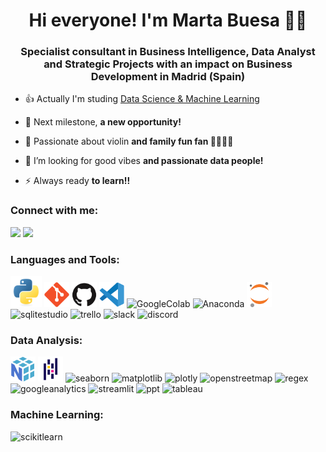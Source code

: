 <h1 align="center">Hi everyone! I'm Marta Buesa 👋😃</h1>
<h3 align="center">Specialist consultant in Business Intelligence, Data Analyst and Strategic Projects with an impact on Business Development in Madrid (Spain)</h3>

- 👍 Actually I'm studing [Data Science & Machine Learning](https://www.thebridge.tech/)

- 🎯 Next milestone, **a new opportunity!**

- 🎻 Passionate about violin **and family fun fan 👨‍👩‍👧‍👦**

- 🤝 I’m looking for good vibes **and passionate data people!**

- ⚡ Always ready **to learn!!**

<h3 align="left">Connect with me:</h3>
<div> 
  <a href = "mailto:martabuesasuarez@gmail.com"><img src="https://img.shields.io/badge/-Gmail-%23333?style=for-the-badge&logo=gmail&logoColor=white" target="_blank"></a>
  <a href="https://www.linkedin.com/in/martabuesasuarezdepuga/" target="_blank"><img src="https://img.shields.io/badge/-LinkedIn-%230077B5?style=for-the-badge&logo=linkedin&logoColor=white" target="_blank"></a> 

<h3 align="left">Languages and Tools:</h3>
<p align="left"> 
  <img src="https://github.com/devicons/devicon/blob/master/icons/python/python-original.svg" alt="python" width="50px" height="50px"/>
  <img src="https://github.com/devicons/devicon/blob/master/icons/git/git-original.svg" alt="git" width="40px" height="40px"/>
  <img src="https://github.com/devicons/devicon/blob/master/icons/github/github-original.svg" alt="github" width="40px" height="40px"/>
  <img src="https://github.com/devicons/devicon/blob/master/icons/vscode/vscode-original.svg" alt="vscode" width="40px" height="40px"/>
  <img src="https://upload.wikimedia.org/wikipedia/commons/d/d0/Google_Colaboratory_SVG_Logo.svg" alt="GoogleColab" width="40px" height="40px"/>
  <img src="https://www.psych.mcgill.ca/labs/mogillab/anaconda2/pkgs/anaconda-navigator-1.4.3-py27_0/lib/python2.7/site-packages/anaconda_navigator/static/images/anaconda-icon-1024x1024.png" alt="Anaconda" width="40px" height="40px"/>
  <img src="https://github.com/devicons/devicon/blob/master/icons/jupyter/jupyter-original.svg" alt="jupyter" width="40px" height="40px"/>
  <img src="https://upload.wikimedia.org/wikipedia/commons/thumb/9/97/Sqlite-square-icon.svg/384px-Sqlite-square-icon.svg.png" alt="sqlitestudio" width="40px" height="40px"/>
  <img src="https://user-images.githubusercontent.com/92160549/151884703-5c97e90c-0fff-4d73-9799-14a75e0bf133.png" alt="trello" width="35px" height="35px"/>
  <img src="https://upload.wikimedia.org/wikipedia/commons/thumb/d/d5/Slack_icon_2019.svg/2048px-Slack_icon_2019.svg.png" alt="slack" width="40px" height="40px"/>
  <img src="https://www.svgrepo.com/show/353655/discord-icon.svg" alt="discord" width="40px" height="40px"/>
</p>
  
<h3 align="left">Data Analysis:</h3>
<p align="left"> 
  <img src="https://github.com/devicons/devicon/blob/master/icons/numpy/numpy-original.svg" alt="numpy" width="40px" height="40px"/>
  <img src="https://github.com/devicons/devicon/blob/master/icons/pandas/pandas-original.svg" alt="numpy" width="40px" height="40px"/>
  <img src="https://seaborn.pydata.org/_images/logo-mark-lightbg.svg" alt="seaborn" width="40" height="40"/>
  <img src="https://upload.wikimedia.org/wikipedia/commons/8/84/Matplotlib_icon.svg" alt="matplotlib" width="40" height="40"/>
  <img src="https://upload.wikimedia.org/wikipedia/commons/3/37/Plotly-logo-01-square.png" alt="plotly" width="120" height="40">  
  <img src="https://upload.wikimedia.org/wikipedia/commons/b/b0/Openstreetmap_logo.svg" alt="openstreetmap" width="40" height="40">
  <img src="https://upload.wikimedia.org/wikipedia/commons/thumb/c/cd/OOjs_UI_icon_regular-expression.svg/1200px-OOjs_UI_icon_regular-expression.svg.png" alt="regex" width="40" height="40">
  <img src="https://upload.wikimedia.org/wikipedia/commons/thumb/7/77/GAnalytics.svg/1200px-GAnalytics.svg.png" alt="googleanalytics" width="40" height="40">
  <img src="https://streamlit.io/images/brand/streamlit-mark-color.png"  alt="streamlit" width="60" height="30">
  <img src="https://upload.wikimedia.org/wikipedia/commons/thumb/0/0d/Microsoft_Office_PowerPoint_%282019%E2%80%93present%29.svg/800px-Microsoft_Office_PowerPoint_%282019%E2%80%93present%29.svg.png"  alt="ppt" width="40" height="40">
  <img src="https://cdn.worldvectorlogo.com/logos/tableau-software.svg"  alt="tableau" width="40" height="40">
</p>

  <h3 align="left">Machine Learning:</h3>
<p align="left"> 
  <img src="https://upload.wikimedia.org/wikipedia/commons/thumb/0/05/Scikit_learn_logo_small.svg/1200px-Scikit_learn_logo_small.svg.png" alt="scikitlearn" width="80px" height="40px"/>
</p> 


<!--
**TukiBuesa/TukiBuesa** is a ✨ _special_ ✨ repository because its `README.md` (this file) appears on your GitHub profile.

Here are some ideas to get you started:

- 🔭 I’m currently working on ...
- 🌱 I’m currently learning ...
- 👯 I’m looking to collaborate on ...
- 🤔 I’m looking for help with ...
- 💬 Ask me about ...
- 📫 How to reach me: ...
- 😄 Pronouns: ...
- ⚡ Fun fact: ...
-->
